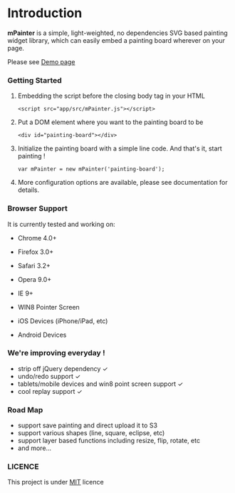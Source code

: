 Introduction
========

**mPainter** is a simple, light-weighted, no dependencies SVG based painting widget library, which can easily embed a painting board wherever on your page.

Please see [Demo page]


### Getting Started

1. Embedding the script before the closing body tag in your HTML

    ```
    <script src="app/src/mPainter.js"></script>
    ```

2. Put a DOM element where you want to the painting board to be

    ```
    <div id="painting-board"></div>
    ```

3. Initialize the painting board with a simple line code. And that's it, start painting !

    ```
    var mPainter = new mPainter('painting-board');
    ```

4. More configuration options are available, please see documentation for details.

### Browser Support

It is currently tested and working on:

- Chrome 4.0+

- Firefox 3.0+

- Safari 3.2+

- Opera 9.0+

- IE 9+

- WIN8 Pointer Screen

- iOS Devices (iPhone/iPad, etc)

- Android Devices


### We're improving everyday !

* strip off jQuery dependency ✓
* undo/redo support ✓
* tablets/mobile devices and win8 point screen support ✓
* cool replay support ✓

### Road Map

* support save painting and direct upload it to S3
* support various shapes (line, square, eclipse, etc)
* support layer based functions including resize, flip, rotate, etc
* and more...

### LICENCE

This project is under [MIT] licence

[Demo page]: http://paint.tantanguanguan.com
[MIT]: http://en.wikipedia.org/wiki/MIT_License
